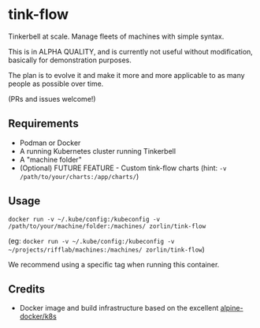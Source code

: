 # tink-flow
Tinkerbell at scale. Manage fleets of machines with simple syntax.

This is in ALPHA QUALITY, and is currently not useful without modification, basically for demonstration purposes.

The plan is to evolve it and make it more and more applicable to as many people as possible over time.

(PRs and issues welcome!)

## Requirements
* Podman or Docker
* A running Kubernetes cluster running Tinkerbell
* A "machine folder"
* (Optional) FUTURE FEATURE - Custom tink-flow charts (hint: `-v /path/to/your/charts:/app/charts/`)

## Usage
`docker run -v ~/.kube/config:/kubeconfig -v /path/to/your/machine/folder:/machines/ zorlin/tink-flow`

(eg: `docker run -v ~/.kube/config:/kubeconfig -v ~/projects/rifflab/machines:/machines/ zorlin/tink-flow`)

We recommend using a specific tag when running this container.

## Credits
* Docker image and build infrastructure based on the excellent [alpine-docker/k8s](https://github.com/alpine-docker/k8s)